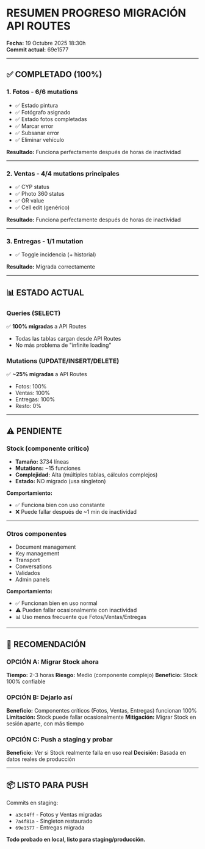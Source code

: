# RESUMEN PROGRESO MIGRACIÓN API ROUTES
**Fecha:** 19 Octubre 2025 18:30h  
**Commit actual:** 69e1577

---

## ✅ COMPLETADO (100%)

### 1. Fotos - 6/6 mutations
- ✅ Estado pintura
- ✅ Fotógrafo asignado
- ✅ Estado fotos completadas
- ✅ Marcar error
- ✅ Subsanar error
- ✅ Eliminar vehículo

**Resultado:** Funciona perfectamente después de horas de inactividad

---

### 2. Ventas - 4/4 mutations principales
- ✅ CYP status
- ✅ Photo 360 status
- ✅ OR value
- ✅ Cell edit (genérico)

**Resultado:** Funciona perfectamente después de horas de inactividad

---

### 3. Entregas - 1/1 mutation
- ✅ Toggle incidencia (+ historial)

**Resultado:** Migrada correctamente

---

## 📊 ESTADO ACTUAL

### Queries (SELECT)
✅ **100% migradas** a API Routes
- Todas las tablas cargan desde API Routes
- No más problema de "infinite loading"

### Mutations (UPDATE/INSERT/DELETE)
✅ **~25% migradas** a API Routes
- Fotos: 100%
- Ventas: 100%
- Entregas: 100%
- Resto: 0%

---

## ⚠️ PENDIENTE

### Stock (componente crítico)
- **Tamaño:** 3734 líneas
- **Mutations:** ~15 funciones
- **Complejidad:** Alta (múltiples tablas, cálculos complejos)
- **Estado:** NO migrado (usa singleton)

**Comportamiento:**
- ✅ Funciona bien con uso constante
- ❌ Puede fallar después de ~1 min de inactividad

---

### Otros componentes
- Document management
- Key management
- Transport
- Conversations
- Validados
- Admin panels

**Comportamiento:**
- ✅ Funcionan bien en uso normal
- ⚠️ Pueden fallar ocasionalmente con inactividad
- 📊 Uso menos frecuente que Fotos/Ventas/Entregas

---

## 🎯 RECOMENDACIÓN

### OPCIÓN A: Migrar Stock ahora
**Tiempo:** 2-3 horas
**Riesgo:** Medio (componente complejo)
**Beneficio:** Stock 100% confiable

### OPCIÓN B: Dejarlo así
**Beneficio:** Componentes críticos (Fotos, Ventas, Entregas) funcionan 100%
**Limitación:** Stock puede fallar ocasionalmente
**Mitigación:** Migrar Stock en sesión aparte, con más tiempo

### OPCIÓN C: Push a staging y probar
**Beneficio:** Ver si Stock realmente falla en uso real
**Decisión:** Basada en datos reales de producción

---

## 📦 LISTO PARA PUSH

Commits en staging:
- `a3c04ff` - Fotos y Ventas migradas
- `7a4f81a` - Singleton restaurado
- `69e1577` - Entregas migrada

**Todo probado en local, listo para staging/producción.**


